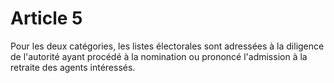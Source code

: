 # Article 5

Pour les deux catégories, les listes électorales sont adressées à la diligence de l'autorité ayant procédé à la nomination ou prononcé l'admission à la retraite des agents intéressés.
